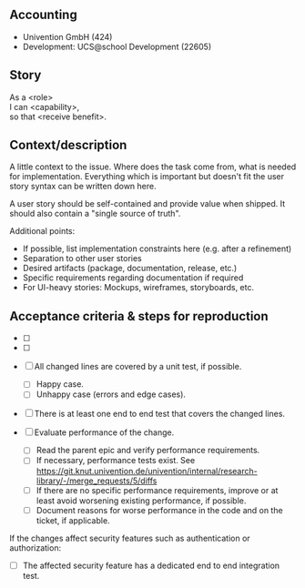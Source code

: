 ## Accounting

- Univention GmbH (424)
- Development: UCS@school Development (22605)

## Story

As a \<role\><br/>
I can \<capability\>,<br/>
so that \<receive benefit\>.

## Context/description

A little context to the issue. Where does the task come from, what is needed for implementation. Everything which is important but doesn't fit the user story syntax can be written down here.

A user story should be self-contained and provide value when shipped. It should also contain a "single source of truth".

Additional points:

- If possible, list implementation constraints here (e.g. after a refinement)
- Separation to other user stories
- Desired artifacts (package, documentation, release, etc.)
- Specific requirements regarding documentation if required
- For UI-heavy stories: Mockups, wireframes, storyboards, etc.

## Acceptance criteria & steps for reproduction

- [ ]
- [ ]

- [ ] All changed lines are covered by a unit test, if possible.
  - [ ] Happy case.
  - [ ] Unhappy case (errors and edge cases).
- [ ] There is at least one end to end test that covers the changed lines.
- [ ] Evaluate performance of the change.
  - [ ] Read the parent epic and verify performance requirements.
  - [ ] If necessary, performance tests exist. See https://git.knut.univention.de/univention/internal/research-library/-/merge_requests/5/diffs
  - [ ] If there are no specific performance requirements, improve or at least avoid worsening existing performance, if possible.
  - [ ] Document reasons for worse performance in the code and on the ticket, if applicable.

If the changes affect security features such as authentication or authorization:

- [ ] The affected security feature has a dedicated end to end integration test.
